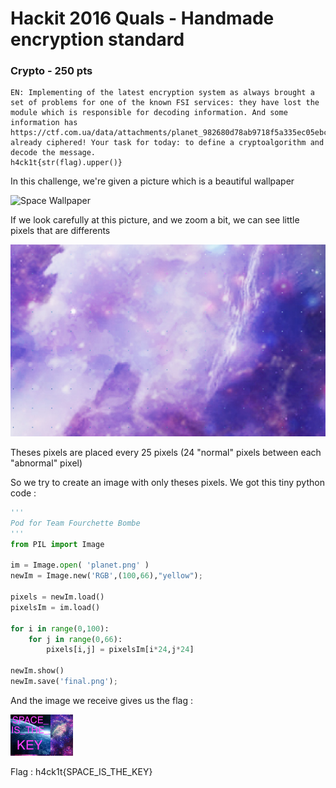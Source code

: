 # Hackit 2016 Quals - Handmade encryption standard
### Crypto - 250 pts

    EN: Implementing of the latest encryption system as always brought a set of problems for one of the known FSI services: they have lost the module which is responsible for decoding information. And some information has https://ctf.com.ua/data/attachments/planet_982680d78ab9718f5a335ec05ebc4ea2.png.zipeen already ciphered! Your task for today: to define a cryptoalgorithm and decode the message.
    h4ck1t{str(flag).upper()}

In this challenge, we're given a picture which is a beautiful wallpaper

![Space Wallpaper](planet.png)

If we look carefully at this picture, and we zoom a bit, we can see little pixels that are differents

![Zoom on the wallpaper](planet_zoom.png)

Theses pixels are placed every 25 pixels (24 "normal" pixels between each "abnormal" pixel)

So we try to create an image with only theses pixels. We got this tiny python code :

```python
'''
Pod for Team Fourchette Bombe
'''
from PIL import Image

im = Image.open( 'planet.png' )
newIm = Image.new('RGB',(100,66),"yellow");

pixels = newIm.load()
pixelsIm = im.load()

for i in range(0,100):
	for j in range(0,66):
		pixels[i,j] = pixelsIm[i*24,j*24]

newIm.show()
newIm.save('final.png');
```

And the image we receive gives us the flag :

![recovered image](final.png)

Flag : h4ck1t{SPACE_IS_THE_KEY}